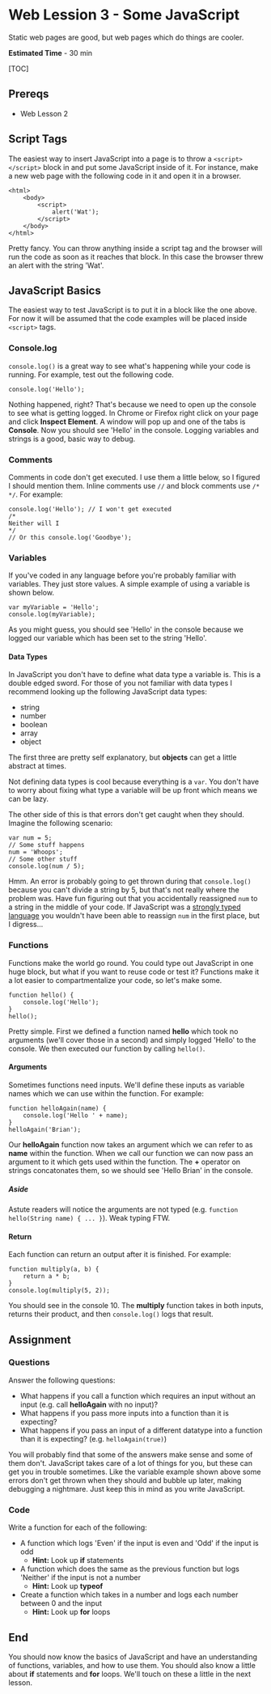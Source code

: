 Web Lession 3 - Some JavaScript
=========

Static web pages are good, but web pages which do things are cooler.

**Estimated Time** - 30 min

[TOC]

## Prereqs

- Web Lesson 2

## Script Tags

The easiest way to insert JavaScript into a page is to throw a `<script></script>` block in and put some JavaScript inside of it. For instance, make a new web page with the following code in it and open it in a browser.

```
<html>
	<body>
		<script>
			alert('Wat');
		</script>
	</body>
</html>
```

Pretty fancy. You can throw anything inside a script tag and the browser will run the code as soon as it reaches that block. In this case the browser threw an alert with the string 'Wat'.

## JavaScript Basics

The easiest way to test JavaScript is to put it in a block like the one above. For now it will be assumed that the code examples will be placed inside `<script>` tags.

### Console.log

`console.log()` is a great way to see what's happening while your code is running. For example, test out the following code.

```
console.log('Hello');
```

Nothing happened, right? That's because we need to open up the console to see what is getting logged. In Chrome or Firefox right click on your page and click **Inspect Element**. A window will pop up and one of the tabs is **Console**. Now you should see 'Hello' in the console. Logging variables and strings is a good, basic way to debug.

### Comments

Comments in code don't get executed. I use them a little below, so I figured I should mention them. Inline comments use `//` and block comments use `/* */`. For example:

```
console.log('Hello'); // I won't get executed
/*
Neither will I
*/
// Or this console.log('Goodbye');

```

### Variables

If you've coded in any language before you're probably familiar with variables. They just store values. A simple example of using a variable is shown below.

```
var myVariable = 'Hello';
console.log(myVariable);
```

As you might guess, you should see 'Hello' in the console because we logged our variable which has been set to the string 'Hello'.

#### Data Types

In JavaScript you don't have to define what data type a variable is. This is a double edged sword. For those of you not familiar with data types I recommend looking up the following JavaScript data types:

- string
- number
- boolean
- array
- object

The first three are pretty self explanatory, but **objects** can get a little abstract at times.

Not defining data types is cool because everything is a `var`. You don't have to worry about fixing what type a variable will be up front which means we can be lazy.

The other side of this is that errors don't get caught when they should. Imagine the following scenario:

```
var num = 5;
// Some stuff happens
num = 'Whoops';
// Some other stuff
console.log(num / 5);
```

Hmm. An error is probably going to get thrown during that `console.log()` because you can't divide a string by 5, but that's not really where the problem was. Have fun figuring out that you accidentally reassigned `num` to a string in the middle of your code. If JavaScript was a [strongly typed language](http://en.wikipedia.org/wiki/Strong_and_weak_typing) you wouldn't have been able to reassign `num` in the first place, but I digress...

### Functions

Functions make the world go round. You could type out JavaScript in one huge block, but what if you want to reuse code or test it? Functions make it a lot easier to compartmentalize your code, so let's make some.

```
function hello() {
    console.log('Hello');
}
hello();
```

Pretty simple. First we defined a function named **hello** which took no arguments (we'll cover those in a second) and simply logged 'Hello' to the console. We then executed our function by calling `hello()`.

#### Arguments

Sometimes functions need inputs. We'll define these inputs as variable names which we can use within the function. For example:

```
function helloAgain(name) {
    console.log('Hello ' + name);
}
helloAgain('Brian');
```

Our **helloAgain** function now takes an argument which we can refer to as **name** within the function. When we call our function we can now pass an argument to it which gets used within the function. The **+** operator on strings concatonates them, so we should see 'Hello Brian' in the console.

##### Aside

Astute readers will notice the arguments are not typed (e.g. `function hello(String name) { ... }`). Weak typing FTW.

#### Return

Each function can return an output after it is finished. For example:

```
function multiply(a, b) {
    return a * b;
}
console.log(multiply(5, 2));
```

You should see in the console 10. The **multiply** function takes in both inputs, returns their product, and then `console.log()` logs that result.

## Assignment

### Questions

Answer the following questions:

- What happens if you call a function which requires an input without an input (e.g. call **helloAgain** with no input)?
- What happens if you pass more inputs into a function than it is expecting?
- What happens if you pass an input of a different datatype into a function than it is expecting? (e.g. `helloAgain(true)`)

You will probably find that some of the answers make sense and some of them don't. JavaScript takes care of a lot of things for you, but these can get you in trouble sometimes. Like the variable example shown above some errors don't get thrown when they should and bubble up later, making debugging a nightmare. Just keep this in mind as you write JavaScript.

### Code

Write a function for each of the following:

- A function which logs 'Even' if the input is even and 'Odd' if the input is odd
  - **Hint:** Look up **if** statements
- A function which does the same as the previous function but logs 'Neither' if the input is not a number
  - **Hint:** Look up **typeof**
- Create a function which takes in a number and logs each number between 0 and the input
  - **Hint:** Look up **for** loops

## End

You should now know the basics of JavaScript and have an understanding of functions, variables, and how to use them. You should also know a little about **if** statements and **for** loops. We'll touch on these a little in the next lesson.